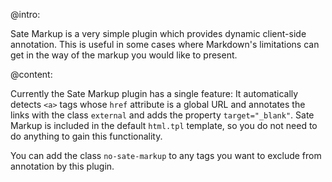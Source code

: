 
@intro:

Sate Markup is a very simple plugin which provides dynamic client-side annotation. This is useful in some cases where Markdown's limitations can get in the way of the markup you would like to present.

@content:

Currently the Sate Markup plugin has a single feature: It automatically detects `<a>` tags whose `href` attribute is a global URL and annotates the links with the class `external` and adds the property `target="_blank"`. Sate Markup is included in the default `html.tpl` template, so you do not need to do anything to gain this functionality. 
    
You can add the class `no-sate-markup` to any tags you want to exclude from annotation by this plugin.